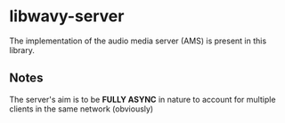 # **libwavy-server**

The implementation of the audio media server (AMS) is present in this library.

## Notes

The server's aim is to be **FULLY ASYNC** in nature to account for multiple clients in the same network (obviously)
